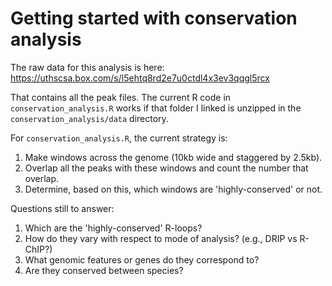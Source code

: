 # Getting started with conservation analysis

The raw data for this analysis is here: https://uthscsa.box.com/s/l5ehtq8rd2e7u0ctdl4x3ev3qqgl5rcx

That contains all the peak files. The current R code in `conservation_analysis.R` works if that folder I linked is unzipped in the `conservation_analysis/data` directory. 

For `conservation_analysis.R`, the current strategy is:

1. Make windows across the genome (10kb wide and staggered by 2.5kb).
2. Overlap all the peaks with these windows and count the number that overlap. 
3. Determine, based on this, which windows are 'highly-conserved' or not. 

Questions still to answer:
1. Which are the 'highly-conserved' R-loops?
2. How do they vary with respect to mode of analysis? (e.g., DRIP vs R-ChIP?)
3. What genomic features or genes do they correspond to? 
4. Are they conserved between species?


